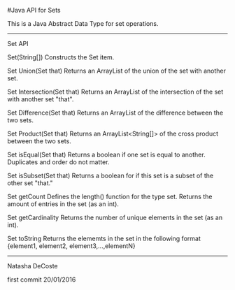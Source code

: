 #Java API for Sets

This is a Java Abstract Data Type for set operations.

***********************************************************

Set API

Set(String[])	Constructs the Set item.

Set Union(Set that)		Returns an ArrayList<String> of the union of the set with another set. 

Set Intersection(Set that)		Returns an ArrayList<String> of the intersection of the set with another set "that".

Set Difference(Set that)		Returns an ArrayList<String> of the difference between the two sets.

Set Product(Set that)		Returns an ArrayList<String[]> of the cross product between the two sets. 

Set isEqual(Set that)		Returns a boolean if one set is equal to another. Duplicates and order do not matter.

Set isSubset(Set that)		Returns a boolean for if this set is a subset of the other set "that."

Set getCount		Defines the length() function for the type set. Returns the amount of entries in the set (as an int).

Set getCardinality		Returns the number of unique elements in the set (as an int).

Set toString		Returns the elememts in the set in the following format {element1, element2, element3,...,elementN}	


*************************************************************


Natasha DeCoste

first commit 20/01/2016